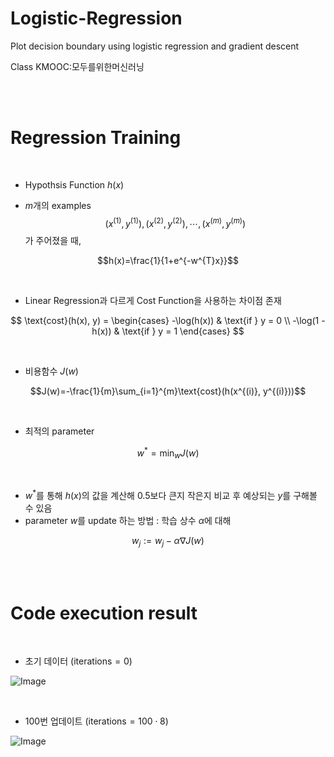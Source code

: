 # Logistic-Regression
Plot decision boundary using logistic regression and gradient descent

Class KMOOC:모두를위한머신러닝

<br/><br/>

# Regression Training

<br/>

- Hypothsis Function $h(x)$

- $m$개의 examples $${(x^{(1)}, y^{(1)}), (x^{(2)}, y^{(2)}), \cdots, (x^{(m)}, y^{(m)})}$$ 가 주어졌을 때,

$$h(x)=\frac{1}{1+e^{-w^{T}x}}$$

<br/>

- Linear Regression과 다르게 Cost Function을 사용하는 차이점 존재

$$
\text{cost}(h(x), y) =
\begin{cases}
-\log(h(x)) & \text{if } y = 0 \\
-\log(1 - h(x)) & \text{if } y = 1
\end{cases}
$$

<br/>

- 비용함수 $J(w)$

$$J(w)=-\frac{1}{m}\sum_{i=1}^{m}\text{cost}(h(x^{(i)}, y^{(i)}))$$

<br/>

- 최적의 parameter

$$w^{*}=\min_{w}J(w)$$

<br/>

- $w^{*}$를 통해 $h(x)$의 값을 계산해 $0.5$보다 큰지 작은지 비교 후 예상되는 $y$를 구해볼 수 있음
- parameter $w$를 update 하는 방법 : 학습 상수 $\alpha$에 대해

$$w_{j}:=w_{j}-\alpha \nabla J(w)$$

<br/><br/>

# Code execution result

<br/>

- 초기 데이터 ($\text{iterations} = 0$)

![Image](https://github.com/user-attachments/assets/b3249417-0e20-491f-812a-0df5be201a1e)

<br/>

- 100번 업데이트 ($\text{iterations} = 100 \cdot 8$)
  
![Image](https://github.com/user-attachments/assets/892cd20c-3f27-435f-95bb-9e76391cb764)
